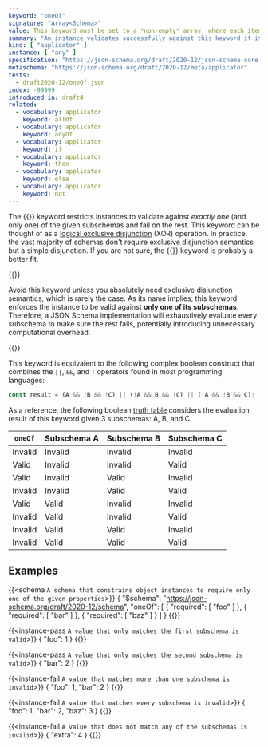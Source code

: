 ```yaml
---
keyword: "oneOf"
signature: "Array<Schema>"
value: This keyword must be set to a *non-empty* array, where each item is a valid JSON Schema
summary: "An instance validates successfully against this keyword if it validates successfully against exactly one schema defined by this keyword's value."
kind: [ "applicator" ]
instance: [ "any" ]
specification: "https://json-schema.org/draft/2020-12/json-schema-core.html#section-10.2.1.3"
metaschema: "https://json-schema.org/draft/2020-12/meta/applicator"
tests:
  - draft2020-12/oneOf.json
index: -99999
introduced_in: draft4
related:
  - vocabulary: applicator
    keyword: allOf
  - vocabulary: applicator
    keyword: anyOf
  - vocabulary: applicator
    keyword: if
  - vocabulary: applicator
    keyword: then
  - vocabulary: applicator
    keyword: else
  - vocabulary: applicator
    keyword: not
---
```


The {{<link keyword="oneOf" vocabulary="applicator">}} keyword restricts
instances to validate against _exactly one_ (and only one) of the given
subschemas and fail on the rest. This keyword can be thought of as a [logical
exclusive disjunction](https://en.wikipedia.org/wiki/Exclusive_or) (XOR)
operation. In practice, the vast majority of schemas don't require exclusive
disjunction semantics but a simple disjunction. If you are not sure, the
{{<link keyword="anyOf" vocabulary="applicator">}} keyword is probably a better
fit.

{{<common-pitfall>}}

Avoid this keyword unless you absolutely need exclusive disjunction
semantics, which is rarely the case.
As its name implies, this keyword enforces the instance to
be valid against **only one of its subschemas**. Therefore, a JSON Schema
implementation will exhaustively evaluate every subschema to make sure the rest
fails, potentially introducing unnecessary computational overhead.

{{</common-pitfall>}}

This keyword is equivalent to the following complex boolean construct that
combines the `||`, `&&`, and `!` operators found in most programming languages:

```js
const result = (A && !B && !C) || (!A && B && !C) || (!A && !B && C);
```

As a reference, the following boolean [truth
table](https://en.wikipedia.org/wiki/Truth_table) considers the evaluation
result of this keyword given 3 subschemas: A, B, and C.

<table class="table table-borderless border">
  <thead>
    <tr class="table-light">
      <th><code>oneOf</code></th>
      <th>Subschema A</th>
      <th>Subschema B</th>
      <th>Subschema C</th>
    </tr>
  </thead>
  <tbody>
    <tr class="table-danger">
      <td class="fw-bold"><i class="bi bi-x-circle-fill me-1"></i> Invalid</td>
      <td><i class="bi bi-x-circle"></i> Invalid</td>
      <td><i class="bi bi-x-circle"></i> Invalid</td>
      <td><i class="bi bi-x-circle"></i> Invalid</td>
    </tr>
    <tr class="table-success">
      <td class="fw-bold"><i class="bi bi-check-circle-fill me-1"></i> Valid</td>
      <td><i class="bi bi-x-circle"></i> Invalid</td>
      <td><i class="bi bi-x-circle"></i> Invalid</td>
      <td><i class="bi bi-check-circle"></i> Valid</td>
    </tr>
    <tr class="table-success">
      <td class="fw-bold"><i class="bi bi-check-circle-fill me-1"></i> Valid</td>
      <td><i class="bi bi-x-circle"></i> Invalid</td>
      <td><i class="bi bi-check-circle"></i> Valid</td>
      <td><i class="bi bi-x-circle"></i> Invalid</td>
    </tr>
    <tr class="table-danger">
      <td class="fw-bold"><i class="bi bi-x-circle-fill me-1"></i> Invalid</td>
      <td><i class="bi bi-x-circle"></i> Invalid</td>
      <td><i class="bi bi-check-circle"></i> Valid</td>
      <td><i class="bi bi-check-circle"></i> Valid</td>
    </tr>
    <tr class="table-success">
      <td class="fw-bold"><i class="bi bi-check-circle-fill me-1"></i> Valid</td>
      <td><i class="bi bi-check-circle"></i> Valid</td>
      <td><i class="bi bi-x-circle"></i> Invalid</td>
      <td><i class="bi bi-x-circle"></i> Invalid</td>
    </tr>
    <tr class="table-danger">
      <td class="fw-bold"><i class="bi bi-x-circle-fill me-1"></i> Invalid</td>
      <td><i class="bi bi-check-circle"></i> Valid</td>
      <td><i class="bi bi-x-circle"></i> Invalid</td>
      <td><i class="bi bi-check-circle"></i> Valid</td>
    </tr>
    <tr class="table-danger">
      <td class="fw-bold"><i class="bi bi-x-circle-fill me-1"></i> Invalid</td>
      <td><i class="bi bi-check-circle"></i> Valid</td>
      <td><i class="bi bi-check-circle"></i> Valid</td>
      <td><i class="bi bi-x-circle"></i> Invalid</td>
    </tr>
    <tr class="table-danger">
      <td class="fw-bold"><i class="bi bi-x-circle-fill me-1"></i> Invalid</td>
      <td><i class="bi bi-check-circle"></i> Valid</td>
      <td><i class="bi bi-check-circle"></i> Valid</td>
      <td><i class="bi bi-check-circle"></i> Valid</td>
    </tr>
  </tbody>
</table>

## Examples

{{<schema `A schema that constrains object instances to require only one of the given properties`>}}
{
  "$schema": "https://json-schema.org/draft/2020-12/schema",
  "oneOf": [
    { "required": [ "foo" ] },
    { "required": [ "bar" ] },
    { "required": [ "baz" ] }
  ]
}
{{</schema>}}

{{<instance-pass `A value that only matches the first subschema is valid`>}}
{ "foo": 1 }
{{</instance-pass>}}

{{<instance-pass `A value that only matches the second subschema is valid`>}}
{ "bar": 2 }
{{</instance-pass>}}

{{<instance-fail `A value that matches more than one subschema is invalid`>}}
{ "foo": 1, "bar": 2 }
{{</instance-fail>}}

{{<instance-fail `A value that matches every subschema is invalid`>}}
{ "foo": 1, "bar": 2, "baz": 3 }
{{</instance-fail>}}

{{<instance-fail `A value that does not match any of the subschemas is invalid`>}}
{ "extra": 4 }
{{</instance-fail>}}
